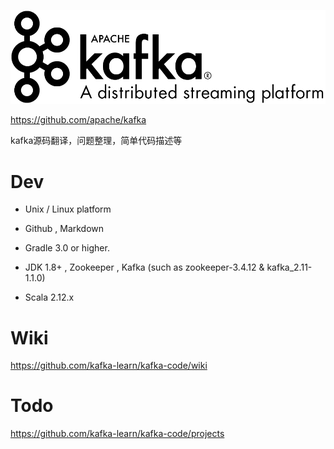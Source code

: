 ![](./imgs/logo.png)

https://github.com/apache/kafka

kafka源码翻译，问题整理，简单代码描述等 

# Dev

* Unix / Linux platform

* Github , Markdown

* Gradle 3.0 or higher.

* JDK 1.8+ , Zookeeper , Kafka (such as zookeeper-3.4.12 & kafka_2.11-1.1.0)

* Scala 2.12.x 

# Wiki

https://github.com/kafka-learn/kafka-code/wiki

# Todo

https://github.com/kafka-learn/kafka-code/projects